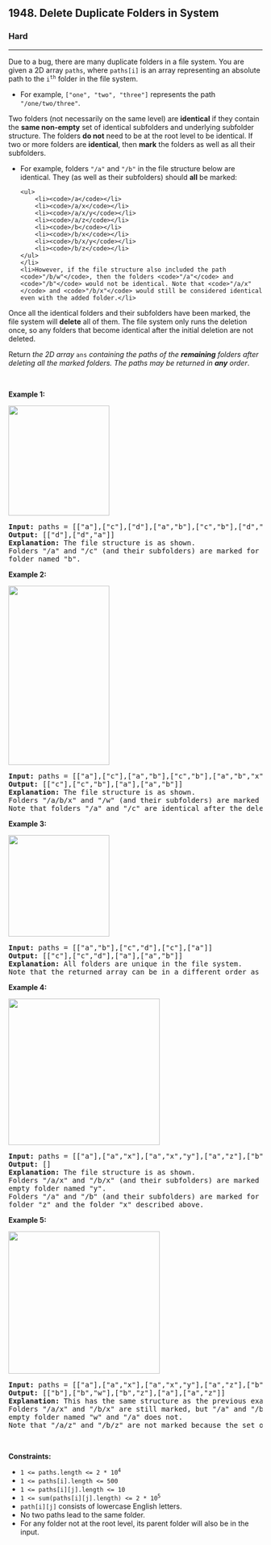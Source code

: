 <h2>1948. Delete Duplicate Folders in System</h2><h3>Hard</h3><hr><div><p>Due to a bug, there are many duplicate folders in a file system. You are given a 2D array <code>paths</code>, where <code>paths[i]</code> is an array representing an absolute path to the <code>i<sup>th</sup></code> folder in the file system.</p>

<ul>
	<li>For example, <code>["one", "two", "three"]</code> represents the path <code>"/one/two/three"</code>.</li>
</ul>

<p>Two folders (not necessarily on the same level) are <strong>identical</strong> if they contain the <strong>same non-empty</strong> set of identical subfolders and underlying subfolder structure. The folders <strong>do not</strong> need to be at the root level to be identical. If two or more folders are <strong>identical</strong>, then <strong>mark</strong> the folders as well as all their subfolders.</p>

<ul>
	<li>For example, folders <code>"/a"</code> and <code>"/b"</code> in the file structure below are identical. They (as well as their subfolders) should <strong>all</strong> be marked:

	<ul>
		<li><code>/a</code></li>
		<li><code>/a/x</code></li>
		<li><code>/a/x/y</code></li>
		<li><code>/a/z</code></li>
		<li><code>/b</code></li>
		<li><code>/b/x</code></li>
		<li><code>/b/x/y</code></li>
		<li><code>/b/z</code></li>
	</ul>
	</li>
	<li>However, if the file structure also included the path <code>"/b/w"</code>, then the folders <code>"/a"</code> and <code>"/b"</code> would not be identical. Note that <code>"/a/x"</code> and <code>"/b/x"</code> would still be considered identical even with the added folder.</li>
</ul>

<p>Once all the identical folders and their subfolders have been marked, the file system will <strong>delete</strong> all of them. The file system only runs the deletion once, so any folders that become identical after the initial deletion are not deleted.</p>

<p>Return <em>the 2D array </em><code>ans</code> <em>containing the paths of the <strong>remaining</strong> folders after deleting all the marked folders. The paths may be returned in <strong>any</strong> order</em>.</p>

<p>&nbsp;</p>
<p><strong>Example 1:</strong></p>
<img alt="" src="https://assets.leetcode.com/uploads/2021/07/19/lc-dupfolder1.jpg" style="width: 200px; height: 218px;">
<pre><strong>Input:</strong> paths = [["a"],["c"],["d"],["a","b"],["c","b"],["d","a"]]
<strong>Output:</strong> [["d"],["d","a"]]
<strong>Explanation:</strong> The file structure is as shown.
Folders "/a" and "/c" (and their subfolders) are marked for deletion because they both contain an empty
folder named "b".
</pre>

<p><strong>Example 2:</strong></p>
<img alt="" src="https://assets.leetcode.com/uploads/2021/07/19/lc-dupfolder2.jpg" style="width: 200px; height: 355px;">
<pre><strong>Input:</strong> paths = [["a"],["c"],["a","b"],["c","b"],["a","b","x"],["a","b","x","y"],["w"],["w","y"]]
<strong>Output:</strong> [["c"],["c","b"],["a"],["a","b"]]
<strong>Explanation: </strong>The file structure is as shown. 
Folders "/a/b/x" and "/w" (and their subfolders) are marked for deletion because they both contain an empty folder named "y".
Note that folders "/a" and "/c" are identical after the deletion, but they are not deleted because they were not marked beforehand.
</pre>

<p><strong>Example 3:</strong></p>
<img alt="" src="https://assets.leetcode.com/uploads/2021/07/19/lc-dupfolder3.jpg" style="width: 200px; height: 201px;">
<pre><strong>Input:</strong> paths = [["a","b"],["c","d"],["c"],["a"]]
<strong>Output:</strong> [["c"],["c","d"],["a"],["a","b"]]
<strong>Explanation:</strong> All folders are unique in the file system.
Note that the returned array can be in a different order as the order does not matter.
</pre>

<p><strong>Example 4:</strong></p>
<img alt="" src="https://assets.leetcode.com/uploads/2021/07/19/lc-dupfolder4_.jpg" style="width: 300px; height: 290px;">
<pre><strong>Input:</strong> paths = [["a"],["a","x"],["a","x","y"],["a","z"],["b"],["b","x"],["b","x","y"],["b","z"]]
<strong>Output:</strong> []
<strong>Explanation:</strong> The file structure is as shown.
Folders "/a/x" and "/b/x" (and their subfolders) are marked for deletion because they both contain an
empty folder named "y".
Folders "/a" and "/b" (and their subfolders) are marked for deletion because they both contain an empty
folder "z" and the folder "x" described above.
</pre>

<p><strong>Example 5:</strong></p>
<img alt="" src="https://assets.leetcode.com/uploads/2021/07/19/lc-dupfolder5_.jpg" style="width: 300px; height: 282px;">
<pre><strong>Input:</strong> paths = [["a"],["a","x"],["a","x","y"],["a","z"],["b"],["b","x"],["b","x","y"],["b","z"],["b","w"]]
<strong>Output:</strong> [["b"],["b","w"],["b","z"],["a"],["a","z"]]
<strong>Explanation:</strong> This has the same structure as the previous example, except with the added "/b/w".
Folders "/a/x" and "/b/x" are still marked, but "/a" and "/b" are no longer marked because "/b" has the
empty folder named "w" and "/a" does not.
Note that "/a/z" and "/b/z" are not marked because the set of identical subfolders must be non-empty, but these folders are empty.
</pre>

<p>&nbsp;</p>
<p><strong>Constraints:</strong></p>

<ul>
	<li><code>1 &lt;= paths.length &lt;= 2 * 10<sup>4</sup></code></li>
	<li><code>1 &lt;= paths[i].length &lt;= 500</code></li>
	<li><code>1 &lt;= paths[i][j].length &lt;= 10</code></li>
	<li><code>1 &lt;= sum(paths[i][j].length) &lt;= 2 * 10<sup>5</sup></code></li>
	<li><code>path[i][j]</code> consists of lowercase English letters.</li>
	<li>No two paths lead to the same folder.</li>
	<li>For any folder not at the root level, its parent folder will also be in the input.</li>
</ul>
</div>